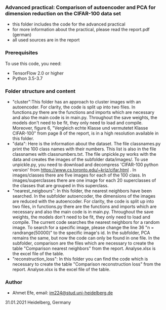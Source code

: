### Advanced practical: Comparison of autoencoder and PCA for dimension reduction on the CIFAR-100 data set ###

+ this folder includes the code for the advanced practical 
+ for more information about the practical, please read the report.pdf (german)
+ all used sources are in the report

### Prerequisites ###

To use this code, you need:

+ TensorFlow 2.0 or higher
+ Python 3.5-3.7

### Folder structure and content  ###

+ "cluster":This folder has an approach to cluster images with an autoencoder. For clarity, the code is split up into two files. In functions.py there are the functions and imports which are necessary and also the main code is in main.py. Throughout the save weights, the models don't need to be fit, they only need to load and compile. Moreover, figure 6, "Vergleich echte Klasse und vermutetet Klasse CIFAR-100" from page 8 of the report, is in a high resolution available in this folder. 
+ "data": Here is the information about the dataset. The file classnames.py print the 100 class names with their numbers. This list is also in the file classnames with classnumbers.txt. The file unpickle.py works with the data and creates the images of the subfolder data/images/. To use unpickle.py, you need to download and decompress 'CIFAR-100 python version' from https://www.cs.toronto.edu/~kriz/cifar.html . In images/classes there are five images for each of the 100 class. In images/superclasses there are one image for each 20 superclasses of the classes that are grouped in this superclass.
+ "nearest_neigbours": In this folder, the nearest neighbors have been searched. In the subfolder autoencoder, the dimensions of the images are reduced with the autoencoder. For clarity, the code is split up into two files, in functions.py there are the functions and imports which are necessary and also the main code is in main.py. Throughout the save weights, the models don't need to be fit, they only need to load and compile. The current code searches the nearest neighbors for a random image. To search for a specific image, please change the line 36 "n = randrange(50000)" to the specific image's id. In the subfolder, PCA remains the same, but now the code can only be found in one file. In the subfolder, comparison are the files which are necessary to create the table "Comparison nearest neighbors" from the report. Analyse.xlsx is the excel file of the table.
+ "reconstruction_loss": In this folder you can find the code which is necessary to create the table "Comparison reconstruction loss" from the report. Analyse.xlsx is the excel file of the table.


### Author ###

+ Ahmet Efe, email: im224@stud.uni-heidelberg.de

31.01.2021 Heidelberg, Germany
